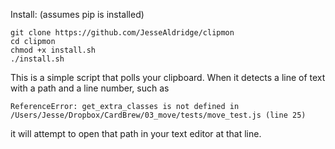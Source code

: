 Install:  (assumes pip is installed)

    git clone https://github.com/JesseAldridge/clipmon
    cd clipmon
    chmod +x install.sh
    ./install.sh

This is a simple script that polls your clipboard.
When it detects a line of text with a path and a line number, such as

    ReferenceError: get_extra_classes is not defined in /Users/Jesse/Dropbox/CardBrew/03_move/tests/move_test.js (line 25)

it will attempt to open that path in your text editor at that line.
